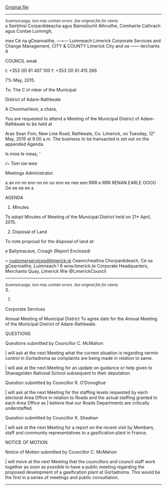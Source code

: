 [Original file](https://www.limerick.ie/sites/default/files/media/documents/2017-07/agenda_-_meeting_of_municipal_district_of_adare-rathkeale_-_tuesday_12th_may_2015.pdf)

---
*<small>Scanned page, text may contain errors. See original file for clarity</small>*  
a Seirbhisi Corpardideacha agus Bainistiocht Athruithe,
Comhairle Cathrach agus Contae Luimnigh,

mes Cé na gCeannaithe,
—=— Luimneach
Limerick Corporate Services and Change Management,
CITY & COUNTY Limerick City and oe ——
lerchants A

COUNCIL weak

t: +353 (0) 61 407 100
f: +353 (0) 61 415 266

7% May, 2015.

To: The C irl mber of the Municipal

District of Adare-Rathkeale

A Chomhairleoir, a chara,

You are requested to attend a Meeting of the Municipal District of Adare-Rathkeale to be held at

Aras Sean Finn, New Line Road, Rathkeale, Co. Limerick, on Tuesday, 12" May, 2015 at 9.00
a.m. The business to be transacted is set out on the appended Agenda.

Is mise le meas,
‘

/~ Tom ioe ieee

Meetings Administrator.

a an nn nn enn nn nn oo enn ee nee een RRR e RRR RENAN EARLE OOOO Oe ee ee ee a

AGENDA

1. Minutes

To adopt Minutes of Meeting of the Municipal District held on 21* April, 2015.

2. Disposal of Land

To note proposal for the disposal of land at:

e Ballymacave, Croagh
(Report Enclosed)

= customerservices@limerick.ie
Ceanncheathra Chorpardideach, Cé na gCeannaithe, Luimneach ! 6 wnw.limerick.te
Corporate Headquarters, Merchants Quay, Limerick Ww @LimerickCouncil


---
*<small>Scanned page, text may contain errors. See original file for clarity</small>*  
3.

7.

Corporate Services

Annual Meeting of Municipal District
To agree date for the Annual Meeting of the Municipal District of Adare-Rathkeale.

QUESTIONS

Questions submitted by Councillor C. McMahon

| will ask at the next Meeting what the current situation is regarding vermin control in
Gortadroma as complaints are being made in relation to same.

| will ask at the next Meeting for an update on guidance or help given to Shanagolden
National School subsequent to their deputation.

Question submitted by Councillor R. O’Donoghue

| will ask at the next Meeting for the staffing levels requested by each electoral Area
Office in relation to Roads and the actual staffing granted to each Area Office as | believe
that our Roads Departments are critically understaffed.

Question submitted by Councillor K. Sheahan

| will ask at the next Meeting for a report on the recent visit by Members, staff and
community representatives to a gasification plant in France.

NOTICE OF MOTION

Notice of Motion submitted by Councillor C. McMahon

| will move at the next Meeting that the councillors and council staff work together as
soon as possible to have a public meeting regarding the proposed development of a
gasification plant at Gortadroma. This would be the first in a series of meetings and
public consultation.


---
